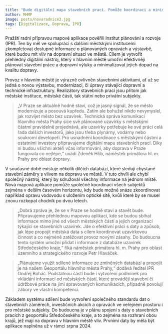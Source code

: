 ```yaml
---
title: "Bude digitální mapa stavebních prací. Pomůže koordinaci a minimalizuje dopady výluk na dopravu ve městě"
author: MHMP
image: posts/novaradnice3.jpg
tags: [Digitalizace, Doprava, IPR]
---
```

 
Pražští radní přípravou mapové aplikace pověřili Institut plánování a rozvoje (IPR). Ten by měl ve spolupráci s dalšími městskými institucemi zkompletovat dostupné informace o plánovaných opravách a výstavbě, které budou mít vliv na dopravní situaci ve městě. Cílem je vytvořit přehledný digitální nástroj, který v hlavním městě umožní efektivněji plánovat stavební práce a dopravní výluky a minimalizovat jejich dopad na kvalitu dopravy. 

Provoz v hlavním městě je výrazně ovlivněn stavebními aktivitami, ať už se jedná o novou výstavbu, modernizaci, či úpravy stávající dopravní a technické infrastruktury. Realizátory stavebních prací jsou přitom jak městské instituce, městské části, tak státní nebo privátní subjekty. 

> „V Praze se aktuálně hodně staví, což je jasný signál, že se město modernizuje a posouvá kupředu. Zatím ale bohužel nikdo nevymyslel, jak rozvíjet město bez uzavírek. Technická správa komunikací hlavního města Prahy sice své plánované uzavírky s městskými částmi pravidelně projednává, ale uzavírky potřebuje ke své práci celá řada dalších investorů, jako jsou třeba plynárny, vodárny nebo soukromí developeři. Pro usnadnění koordinace s městskými částmi a ostatními investory připravujeme digitální mapu stavebních prací. Díky ní budou všichni aktéři včas informováni, aby doprava v Praze fungovala co nejlépe,“ uvádí Zdeněk Hřib, náměstek primátora hl. m. Prahy pro oblast dopravy. 

V současné době existuje několik dílčích databází, které sledují chystané stavební záměry s vlivem na dopravu ve městě. V tuto chvíli ale chybí společný nástroj, který by sdružoval všechny informace na jednom místě. Nová mapová aplikace pomůže společné koordinaci všech subjektů zejména v delším časovém horizontu, kdy bude možné snáze zkoordinovat například opravu vodovodu s uložením optické sítě, kvůli které by se musel znovu rozkopat chodník po dvou letech. 

> „Dobrá zpráva je, že se v Praze se hodně staví a stavět bude. Připravujeme přehlednou mapovou aplikaci, kde se budou sbíhat informace mimo jiné od všech městských částí a jejich organizací týkající se stavebních uzavírek. Jde o efektivní práci s daty a způsob, jak lépe propojit městská data s cílem koordinovat uzavírkovou činnost a co nejméně zatěžovat provoz novými zásahy. Do budoucna tento systém umožní přidat i informace z databáze uzavírek Středočeského kraje,“ říká náměstek primátora hl. m. Prahy pro oblast územního a strategického rozvoje Petr Hlaváček.

> „Plánujeme využít sdílené informace ze zmíněných databází a propojit je na našem Geoportálu hlavního města Prahy,“ dodává ředitel IPR Ondřej Boháč. Podstatnou částí bude i vytvoření podmínek pro vkládání informací od městských částí, které provádějí stavební či údržbové práce na jimi spravovaných komunikacích, případně povolují zábory ve vlastní kompetenci. 

Základem systému sdílení bude vytvoření společného standardu dat o stavebních záměrech, investičních akcích a opravách ve veřejném prostoru i pro městské subjekty. Do budoucna je v plánu spojení s daty o stavebních pracích z geoportálu Středočeského kraje, a to zejména na rozhraní obou krajů, jež mají na dopravu v hlavním městě vliv. Prvními daty by měla být aplikace naplněna už v rámci srpna 2024.
